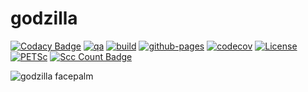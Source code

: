 godzilla
=====

[![Codacy Badge](https://app.codacy.com/project/badge/Grade/2653432b7e6a487fb6263b970ecb5a5c)](https://www.codacy.com/gh/andrsd/godzilla/dashboard?utm_source=github.com&amp;utm_medium=referral&amp;utm_content=andrsd/godzilla&amp;utm_campaign=Badge_Grade)
[![qa](https://github.com/andrsd/godzilla/actions/workflows/qa.yml/badge.svg)](https://github.com/andrsd/godzilla/actions/workflows/qa.yml)
[![build](https://github.com/andrsd/godzilla/actions/workflows/build.yml/badge.svg?branch=main&event=push)](https://github.com/andrsd/godzilla/actions/workflows/build.yml)
[![github-pages](https://github.com/andrsd/godzilla/actions/workflows/gh-pages.yml/badge.svg)](https://github.com/andrsd/godzilla/actions/workflows/gh-pages.yml)
[![codecov](https://codecov.io/gh/andrsd/godzilla/branch/main/graph/badge.svg?token=7KL45W9Z4G)](https://codecov.io/gh/andrsd/godzilla)
[![License](http://img.shields.io/:license-mit-blue.svg)](https://andrsd.mit-license.org/)
[![PETSc](https://img.shields.io/badge/PETSc-3.17-red)](https://petsc.org/)
[![Scc Count Badge](https://sloc.xyz/github/andrsd/godzilla/)](https://github.com/andrsd/godzilla/)


![godzilla facepalm](https://img.memecdn.com/godzilla-facepalm_o_204968.jpg)
